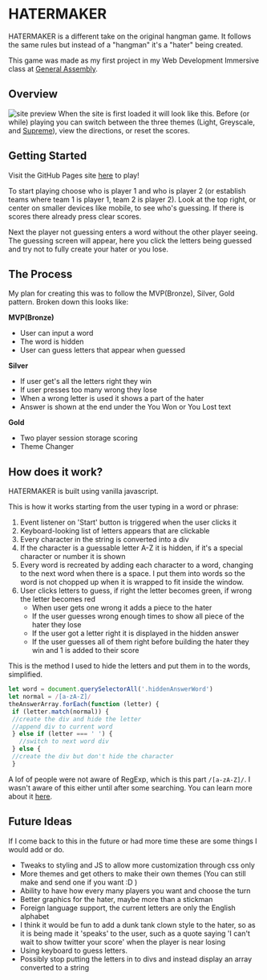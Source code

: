 
# HATERMAKER

HATERMAKER is a different take on the original hangman game. It follows the same rules but instead of a "hangman" it's a "hater" being created.

This game was made as my first project in my Web Development Immersive class at [General Assembly](https://generalassemb.ly/). 
## Overview
![site preview](https://i.imgur.com/Groo2oE.jpg)
When the site is first loaded it will look like this. Before (or while) playing you can switch between the three themes (Light, Greyscale, and [Supreme](http://www.supremenewyork.com/)), view the directions, or reset the scores.
## Getting Started
Visit the GitHub Pages site [here](https://brandons8.github.io/project1-hangman/) to play!

To start playing choose who is player 1 and who is player 2 (or establish teams where team 1 is player 1, team 2 is player 2). Look at the top right, or center on smaller devices like mobile, to see who's guessing. If there is scores there already press clear scores.

Next the player not guessing enters a word without the other player seeing. 
The guessing screen will appear, here you click the letters being guessed and try not to fully create your hater or you lose.

## The Process
My plan for creating this was to follow the MVP(Bronze), Silver, Gold pattern.
Broken down this looks like:

**MVP(Bronze)**
* User can input a word
* The word is hidden
* User can guess letters that appear when guessed

**Silver**
* If user get's all the letters right they win
* If user presses too many wrong they lose
* When a wrong letter is used it shows a part of the hater
* Answer is shown at the end under the You Won or You Lost text

**Gold**
* Two player session storage scoring
* Theme Changer

## How does it work?
HATERMAKER is built using vanilla javascript. 

This is how it works starting from the user typing in a word or phrase:
 1. Event listener on 'Start' button is triggered when the user clicks it
 2. Keyboard-looking list of letters appears that are clickable
 3. Every character in the string is converted into a div
 4. If the character is a guessable letter A-Z it is hidden, if it's a special character or number it is shown
 5. Every word is recreated by adding each character to a word, changing to the next word when there is a space. I put them into words so the word is not chopped up when it is wrapped to fit inside the window.
 6. User clicks letters to guess, if right the letter becomes green, if 
    wrong the letter becomes red	
    * When user gets one wrong it adds a piece to the hater
    * If the user guesses wrong enough times to show all piece of the hater they lose
    * If the user got a letter right it is displayed in the hidden answer
    * If the user guesses all of them right before building the hater they win and 1 is added to their score

This is the method I used to hide the letters and put them in to the words, simplified.

   ```js 
   let word = document.querySelectorAll('.hiddenAnswerWord')
  let normal = /[a-zA-Z]/
  theAnswerArray.forEach(function (letter) {
    if (letter.match(normal)) {
    //create the div and hide the letter
    //append div to current word
    } else if (letter === ' ') {
      //switch to next word div
    } else {
    //create the div but don't hide the character
    }
   ```
   A lof of people were not aware of RegExp, which is this part ```/[a-zA-Z]/```. I wasn't aware of this either until after some searching. You can learn more about it [here](https://www.w3schools.com/jsref/jsref_obj_regexp.asp). 

## Future Ideas
If I come back to this in the future or had more time these are some things I would add or do.
* Tweaks to styling and JS to allow more customization through css only
* More themes and get others to make their own themes (You can still make and send one if you want :D ) 
* Ability to have how every many players you want and choose the turn
* Better graphics for the hater, maybe more than a stickman
* Foreign language support, the current letters are only the English alphabet
* I think it would be fun to add a dunk tank clown style to the hater, so as it is being made it 'speaks' to the user, such as a quote saying 'I can't wait to show twitter your score' when the player is near losing
* Using keyboard to guess letters.
* Possibly stop putting the letters in to divs and instead display an array converted to a string
 